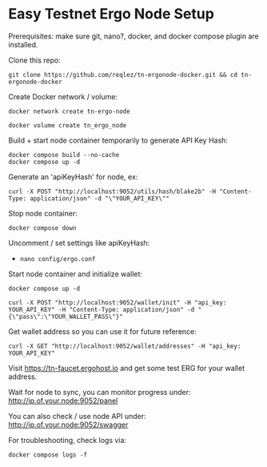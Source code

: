 # Easy Testnet Ergo Node Setup

Prerequisites: make sure git, nano?, docker, and docker compose plugin are installed.

Clone this repo:

```console
git clone https://github.com/reqlez/tn-ergonode-docker.git && cd tn-ergonode-docker
```

Create Docker network / volume:

```console
docker network create tn-ergo-node
```

```console
docker volume create tn_ergo_node
```

Build + start node container temporarily to generate API Key Hash:

```console
docker compose build --no-cache
docker compose up -d
```

Generate an 'apiKeyHash' for node, ex:

```console
curl -X POST "http://localhost:9052/utils/hash/blake2b" -H "Content-Type: application/json" -d "\"YOUR_API_KEY\""
```

Stop node container:

```console
docker compose down
```

Uncomment / set settings like apiKeyHash:

- `nano config/ergo.conf`

Start node container and initialize wallet:

```console
docker compose up -d
```

```console
curl -X POST "http://localhost:9052/wallet/init" -H "api_key: YOUR_API_KEY" -H "Content-Type: application/json" -d "{\"pass\":\"YOUR_WALLET_PASS\"}"
```

Get wallet address so you can use it for future reference:

```console
curl -X GET "http://localhost:9052/wallet/addresses" -H "api_key: YOUR_API_KEY"
```

Visit https://tn-faucet.ergohost.io and get some test ERG for your wallet address.

Wait for node to sync, you can monitor progress under: http://ip.of.your.node:9052/panel

You can also check / use node API under: http://ip.of.your.node:9052/swagger

For troubleshooting, check logs via:

```console
docker compose logs -f
```

